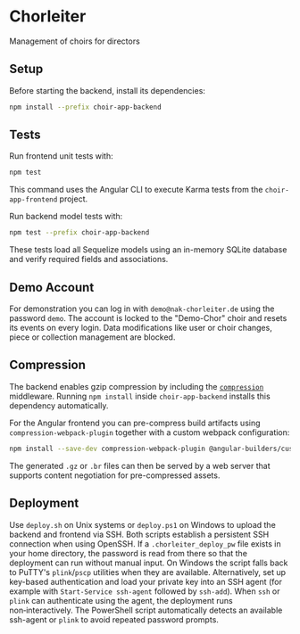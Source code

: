 # Chorleiter

Management of choirs for directors

## Setup

Before starting the backend, install its dependencies:

```bash
npm install --prefix choir-app-backend
```

## Tests

Run frontend unit tests with:

```bash
npm test
```

This command uses the Angular CLI to execute Karma tests from the `choir-app-frontend` project.

Run backend model tests with:

```bash
npm test --prefix choir-app-backend
```

These tests load all Sequelize models using an in-memory SQLite database and
verify required fields and associations.

## Demo Account

For demonstration you can log in with `demo@nak-chorleiter.de` using the password `demo`.
The account is locked to the "Demo-Chor" choir and resets its events on every login.
Data modifications like user or choir changes, piece or collection management are blocked.

## Compression

The backend enables gzip compression by including the
[`compression`](https://www.npmjs.com/package/compression) middleware. Running
`npm install` inside `choir-app-backend` installs this dependency automatically.

For the Angular frontend you can pre-compress build artifacts using
`compression-webpack-plugin` together with a custom webpack configuration:

```bash
npm install --save-dev compression-webpack-plugin @angular-builders/custom-webpack
```

The generated `.gz` or `.br` files can then be served by a web server that
supports content negotiation for pre-compressed assets.

## Deployment

Use `deploy.sh` on Unix systems or `deploy.ps1` on Windows to upload the backend
and frontend via SSH. Both scripts establish a persistent SSH connection when
using OpenSSH. If a `.chorleiter_deploy_pw` file exists in your home directory,
the password is read from there so that the deployment can run without manual
input. On Windows the script falls back to PuTTY's `plink`/`pscp` utilities when
they are available. Alternatively, set up key-based authentication and load your
private key into an SSH agent (for example with `Start-Service ssh-agent`
followed by `ssh-add`). When `ssh` or `plink` can authenticate using the agent,
the deployment runs non‑interactively. The PowerShell script automatically
detects an available ssh-agent or `plink` to avoid repeated password prompts.
